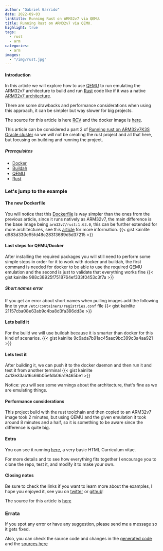 ```yaml
---
author: "Gabriel Garrido"
date: 2022-09-03
linktitle: Running Rust on ARM32v7 via QEMU.
title: Running Rust on ARM32v7 via QEMU.
highlight: true
tags:
  - rust
  - arm
categories:
  - arm
images:
  - "/img/rust.jpg"
---
```


#### **Introduction**

In this article we will explore how to use [QEMU](https://www.qemu.org/download/#linux) to run emulating the ARM32v7 
architecture to build and run [Rust](https://www.rust-lang.org/) code like if it was a native 
[ARM32v7 architecture](https://github.com/docker-library/official-images#architectures-other-than-amd64).

There are some drawbacks and performance considerations when using this approach, it can be simpler but way slower for
big projects.

The source for this article is here [RCV](https://github.com/kainlite/rcv/) and the docker image is 
[here](https://hub.docker.com/repository/docker/kainlite/rcv).

This article can be considered a part 2 of 
[Running rust on ARM32v7K3S Oracle cluster](https://techsquad.rocks/blog/rust_on_arm32v7/) 
so we will not be creating the rust project and all that here, but focusing on building and running the project.

##### **Prerequisites**

- [Docker](https://hub.docker.com/?overlay=onboarding)
- [Buildah](https://github.com/containers/buildah/blob/main/install.md)
- [QEMU](https://www.qemu.org/download/#linux)
- [Rust](https://www.rust-lang.org/tools/install)

### Let's jump to the example

#### The new Dockerfile
You will notice that this [Dockerfile](https://raw.githubusercontent.com/kainlite/rcv/master/Dockerfile.armv7v2) 
is way simpler than the ones from the previous article, since it runs natively
as ARM32v7, the main difference is the base image being `arm32v7/rust:1.63.0`, this can be further extended for more
architectures, see this [article](https://devopstales.github.io/home/running_and_building_multi_arch_containers/) for 
more information.
{{< gist kainlite d983d330e95fd48c28313689d5d37215 >}}

#### Last steps for QEMU/Docker
After installing the required packages you will still need to perform some simple steps in order for it to work with
docker and buildah, the first command is needed for docker to be able to use the required QEMU emulation and the second
is just to validate that everything works fine
{{< gist kainlite 988c38925f7518764ef333f0453c3f7a >}}

##### Short names error
If you get an error about short names when pulling images add the following line to your `/etc/containers/registries.conf`
file
{{< gist kainlite 21157cba08e63ab9c4ba8d3fa396dd3e >}}

#### Lets build it
For the build we will use buildah because it is smarter than docker for this kind of scenarios.
{{< gist kainlite 9c6ada7b91ac45aac9bc399c3a4aa921 >}}

#### Lets test it
After building it, we can push it to the docker daemon and then run it and test it from another terminal
{{< gist kainlite 4c13e33ab16c66b05efdb06a19465be1 >}}

Notice: you will see some warnings about the architecture, that's fine as we are emulating things.

#### Performance considerations
This project build with the rust toolchain and then copied to an ARM32v7 image took 2 minutes, but using QEMU and the
given emulation it took around 8 minutes and a half, so it is something to be aware since the difference is quite big.

#### Extra

You can see it running [here](http://rcv.techsquad.rocks/), a very basic HTML Curriculum vitae.

For more details and to see how everything fits together I encourage you to clone the repo, test it, and modify it to
make your own.

#### **Closing notes**
Be sure to check the links if you want to learn more about the examples, I hope you enjoyed it, 
see you on [twitter](https://twitter.com/kainlite) or [github](https://github.com/kainlite)!

The source for this article is [here](https://github.com/kainlite/rcv/)

### Errata

If you spot any error or have any suggestion, please send me a message so it gets fixed.

Also, you can check the source code and changes in the [generated code](https://github.com/kainlite/kainlite.github.io)
and the [sources here](https://github.com/kainlite/blog)

